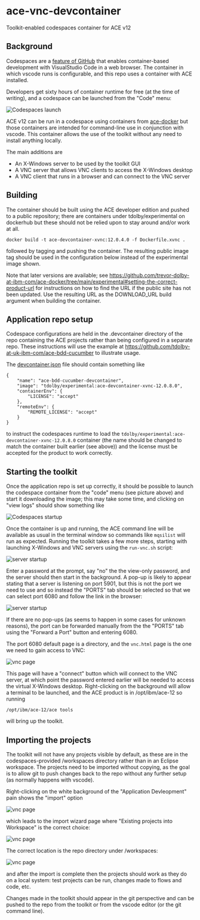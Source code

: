# ace-vnc-devcontainer

Toolkit-enabled codespaces container for ACE v12

## Background

Codespaces are a [feature of GitHub](https://github.com/features/codespaces) that enables
container-based development with VisualStudio Code in a web browser. The container in
which vscode runs is configurable, and this repo uses a container with ACE installed.

Developers get sixty hours of container runtime for free (at the time of
writing), and a codespace can be launched from the "Code" menu:

![Codespaces launch](/files/codespaces-launch.png)

ACE v12 can be run in a codespace using containers from [ace-docker](https://github.com/trevor-dolby-at-ibm-com/ace-docker/tree/main/experimental/devcontainers)
but those containers are intended for command-line use in conjunction with vscode. This
container allows the use of the toolkit without any need to install anything locally.

The main additions are
- An X-Windows server to be used by the toolkit GUI
- A VNC server that allows VNC clients to access the X-Windows desktop
- A VNC client that runs in a browser and can connect to the VNC server

## Building

The container should be built using the ACE developer edition and pushed to a public 
repository; there are containers under tdolby/experimental on dockerhub but these should
not be relied upon to stay around and/or work at all.

```
docker build -t ace-devcontainer-xvnc:12.0.4.0 -f Dockerfile.xvnc .
```
followed by tagging and pushing the container. The resulting public image tag should be 
used in the configuration below instead of the experimental image shown.

Note that later versions are available; see https://github.com/trevor-dolby-at-ibm-com/ace-docker/tree/main/experimental#setting-the-correct-product-url
for instructions on how to find the URL if the public site has not been updated. Use the
resulting URL as the DOWNLOAD_URL build argument when building the container.

## Application repo setup

Codespace configurations are held in the .devcontainer directory of the repo containing
the ACE projects rather than being configured in a separate repo. These instructions will
use the example at https://github.com/tdolby-at-uk-ibm-com/ace-bdd-cucumber to illustrate
usage.

The [devcontainer.json](https://github.com/tdolby-at-uk-ibm-com/ace-bdd-cucumber/blob/main/.devcontainer/devcontainer.json)
file should contain something like 
```
{
    "name": "ace-bdd-cucumber-devcontainer",
    "image": "tdolby/experimental:ace-devcontainer-xvnc-12.0.8.0",
    "containerEnv": {
        "LICENSE": "accept"
    },
    "remoteEnv": {
        "REMOTE_LICENSE": "accept"
    }
}
```
to instruct the codespaces runtime to load the `tdolby/experimental:ace-devcontainer-xvnc-12.0.8.0` container
(the name should be changed to match the container built earlier (see above)) and the license must be accepted 
for the product to work correctly.

## Starting the toolkit

Once the application repo is set up correctly, it should be possible to launch the codespace container from
the "code" menu (see picture above) and start it downloading the image; this may take some
time, and clicking on "view logs" should show something like

![Codespaces startup](/files/vnc-codespace-setting-up.png)

Once the container is up and running, the ACE command line will be available as usual in the terminal window
so commands like `mqsilist` will run as expected. Running the toolkit takes a few more steps, starting with
launching X-Windows and VNC servers using the `run-vnc.sh` script:

![server startup](/files/vnc-codespace-start-xvnc.png)

Enter a password at the prompt, say "no" the the view-only password, and the server should then start in the
background. A pop-up is likely to appear stating that a server is listening on port 5901, but this is not the
port we need to use and so instead the "PORTS" tab should be selected so that we can select port 6080 and 
follow the link in the browser:

![server startup](/files/vnc-codespace-port-6080.png)

If there are no pop-ups (as seems to happen in some cases for unknown reasons), the port can be forwarded
manually from the the "PORTS" tab using the "Forward a Port" button and entering 6080.

The port 6080 default page is a directory, and the `vnc.html` page is the one we need to gain access to VNC:

![vnc page](/files/vnc-codespace-vnc-html.png)

This page will have a "connect" button which will connect to the VNC server, at which point the password
entered earlier will be needed to access the virtual X-Windows desktop. Right-clicking on the background
will allow a terminal to be launched, and the ACE product is in /opt/ibm/ace-12 so running

```
/opt/ibm/ace-12/ace tools
```
will bring up the toolkit.

## Importing the projects

The toolkit will not have any projects visible by default, as these are in the codespaces-provided /workspaces
directory rather than in an Eclipse workspace. The projects need to be imported without copying, as the goal
is to allow git to push changes back to the repo without any further setup (as normally happens with vscode).

Right-clicking on the white background of the "Application Devleopment" pain shows the "import" option

![vnc page](/files/vnc-codespace-import-select.png)

which leads to the import wizard page where "Existing projects into Workspace" is the correct choice:

![vnc page](/files/vnc-codespace-import-existing.png)

The correct location is the repo directory under /workspaces:

![vnc page](/files/vnc-codespace-import-location.png)

and after the import is complete then the projects should work as they do on a local system: test projects
can be run, changes made to flows and code, etc.

Changes made in the toolkit should appear in the git perspective and can be pushed to the repo from the 
toolkit or from the vscode editor (or the git command line).
